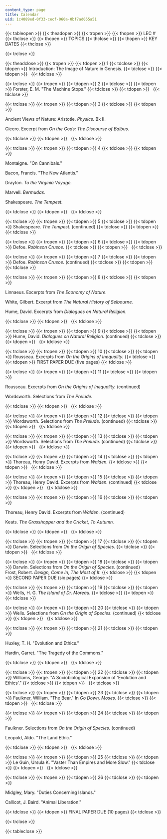 ```yaml
---
content_type: page
title: Calendar
uid: 1c4089ed-0f33-cecf-060a-0bf7ad055a51
---
```


{{< tableopen >}}
{{< theadopen >}}
{{< tropen >}}
{{< thopen >}}
LEC #
{{< thclose >}}
{{< thopen >}}
TOPICS
{{< thclose >}}
{{< thopen >}}
KEY DATES
{{< thclose >}}

{{< trclose >}}

{{< theadclose >}}
{{< tropen >}}
{{< tdopen >}}
1
{{< tdclose >}}
{{< tdopen >}}
Introduction: The Image of Nature in Genesis.
{{< tdclose >}}
{{< tdopen >}}
 
{{< tdclose >}}

{{< trclose >}}
{{< tropen >}}
{{< tdopen >}}
2
{{< tdclose >}}
{{< tdopen >}}
Forster, E. M. "The Machine Stops."
{{< tdclose >}}
{{< tdopen >}}
 
{{< tdclose >}}

{{< trclose >}}
{{< tropen >}}
{{< tdopen >}}
3
{{< tdclose >}}
{{< tdopen >}}


Ancient Views of Nature: Aristotle. _Physics._ Bk II.

Cicero. Excerpt from _On the Gods: The Discourse of Balbus._


{{< tdclose >}}
{{< tdopen >}}
 
{{< tdclose >}}

{{< trclose >}}
{{< tropen >}}
{{< tdopen >}}
4
{{< tdclose >}}
{{< tdopen >}}


Montaigne. "On Cannibals."

Bacon, Francis. "The New Atlantis."

Drayton. _To the Virginia Voyage._

Marvell. _Bermudas._

Shakespeare. _The Tempest._


{{< tdclose >}}
{{< tdopen >}}
 
{{< tdclose >}}

{{< trclose >}}
{{< tropen >}}
{{< tdopen >}}
5
{{< tdclose >}}
{{< tdopen >}}
Shakespeare. _The Tempest._ (continued)
{{< tdclose >}}
{{< tdopen >}}
 
{{< tdclose >}}

{{< trclose >}}
{{< tropen >}}
{{< tdopen >}}
6
{{< tdclose >}}
{{< tdopen >}}
Defoe. _Robinson Crusoe._
{{< tdclose >}}
{{< tdopen >}}
 
{{< tdclose >}}

{{< trclose >}}
{{< tropen >}}
{{< tdopen >}}
7
{{< tdclose >}}
{{< tdopen >}}
Defoe. _Robinson Crusoe._ (continued)
{{< tdclose >}}
{{< tdopen >}}
 
{{< tdclose >}}

{{< trclose >}}
{{< tropen >}}
{{< tdopen >}}
8
{{< tdclose >}}
{{< tdopen >}}


Linnaeus. Excerpts from _The Economy of Nature._

White, Gilbert. Excerpt from _The Natural History of Selbourne._

Hume, David. Excerpts from _Dialogues on Natural Religion._


{{< tdclose >}}
{{< tdopen >}}
 
{{< tdclose >}}

{{< trclose >}}
{{< tropen >}}
{{< tdopen >}}
9
{{< tdclose >}}
{{< tdopen >}}
Hume, David. _Dialogues on Natural Religion._ (continued)
{{< tdclose >}}
{{< tdopen >}}
 
{{< tdclose >}}

{{< trclose >}}
{{< tropen >}}
{{< tdopen >}}
10
{{< tdclose >}}
{{< tdopen >}}
Rousseau. Excerpts from _On the Origins of Inequality._
{{< tdclose >}}
{{< tdopen >}}
FIRST PAPER DUE (five pages)
{{< tdclose >}}

{{< trclose >}}
{{< tropen >}}
{{< tdopen >}}
11
{{< tdclose >}}
{{< tdopen >}}


Rousseau. Excerpts from _On the Origins of Inequality._ (continued)

Wordsworth. Selections from _The Prelude._


{{< tdclose >}}
{{< tdopen >}}
 
{{< tdclose >}}

{{< trclose >}}
{{< tropen >}}
{{< tdopen >}}
12
{{< tdclose >}}
{{< tdopen >}}
Wordsworth. Selections from _The Prelude._ (continued)
{{< tdclose >}}
{{< tdopen >}}
 
{{< tdclose >}}

{{< trclose >}}
{{< tropen >}}
{{< tdopen >}}
13
{{< tdclose >}}
{{< tdopen >}}
Wordsworth. Selections from _The Prelude._ (continued)
{{< tdclose >}}
{{< tdopen >}}
 
{{< tdclose >}}

{{< trclose >}}
{{< tropen >}}
{{< tdopen >}}
14
{{< tdclose >}}
{{< tdopen >}}
Thoreau, Henry David. Excerpts from _Walden._
{{< tdclose >}}
{{< tdopen >}}
 
{{< tdclose >}}

{{< trclose >}}
{{< tropen >}}
{{< tdopen >}}
15
{{< tdclose >}}
{{< tdopen >}}
Thoreau, Henry David. Excerpts from _Walden._ (continued)
{{< tdclose >}}
{{< tdopen >}}
 
{{< tdclose >}}

{{< trclose >}}
{{< tropen >}}
{{< tdopen >}}
16
{{< tdclose >}}
{{< tdopen >}}


Thoreau, Henry David. Excerpts from _Walden._ (continued)

Keats. _The Grasshopper and the Cricket, To Autumn._


{{< tdclose >}}
{{< tdopen >}}
 
{{< tdclose >}}

{{< trclose >}}
{{< tropen >}}
{{< tdopen >}}
17
{{< tdclose >}}
{{< tdopen >}}
Darwin. Selections from _On the Origin of Species._
{{< tdclose >}}
{{< tdopen >}}
 
{{< tdclose >}}

{{< trclose >}}
{{< tropen >}}
{{< tdopen >}}
18
{{< tdclose >}}
{{< tdopen >}}
Darwin. Selections from _On the Origin of Species._ (continued)  
Frost, Robert. _Design, Come In, The Most of It._
{{< tdclose >}}
{{< tdopen >}}
SECOND PAPER DUE (six pages)
{{< tdclose >}}

{{< trclose >}}
{{< tropen >}}
{{< tdopen >}}
19
{{< tdclose >}}
{{< tdopen >}}
Wells, H. G. _The Island of Dr. Moreau._
{{< tdclose >}}
{{< tdopen >}}
 
{{< tdclose >}}

{{< trclose >}}
{{< tropen >}}
{{< tdopen >}}
20
{{< tdclose >}}
{{< tdopen >}}
Wells. Selections from _On the Origin of Species._ (continued)
{{< tdclose >}}
{{< tdopen >}}
 
{{< tdclose >}}

{{< trclose >}}
{{< tropen >}}
{{< tdopen >}}
21
{{< tdclose >}}
{{< tdopen >}}


Huxley, T. H. "Evolution and Ethics."

Hardin, Garret. "The Tragedy of the Commons."


{{< tdclose >}}
{{< tdopen >}}
 
{{< tdclose >}}

{{< trclose >}}
{{< tropen >}}
{{< tdopen >}}
22
{{< tdclose >}}
{{< tdopen >}}
Williams, George. "A Sociobiological Expansion of 'Evolution and Ethics'."
{{< tdclose >}}
{{< tdopen >}}
 
{{< tdclose >}}

{{< trclose >}}
{{< tropen >}}
{{< tdopen >}}
23
{{< tdclose >}}
{{< tdopen >}}
Faulkner, William. "The Bear." In _Go Down, Moses._
{{< tdclose >}}
{{< tdopen >}}
 
{{< tdclose >}}

{{< trclose >}}
{{< tropen >}}
{{< tdopen >}}
24
{{< tdclose >}}
{{< tdopen >}}


Faulkner. Selections from _On the Origin of Species._ (continued)

Leopold, Aldo. "The Land Ethic."


{{< tdclose >}}
{{< tdopen >}}
 
{{< tdclose >}}

{{< trclose >}}
{{< tropen >}}
{{< tdopen >}}
25
{{< tdclose >}}
{{< tdopen >}}
Le Guin, Ursula K. "Vaster Than Empires and More Slow."
{{< tdclose >}}
{{< tdopen >}}
 
{{< tdclose >}}

{{< trclose >}}
{{< tropen >}}
{{< tdopen >}}
26
{{< tdclose >}}
{{< tdopen >}}


Midgley, Mary. "Duties Concerning Islands."

Callicot, J. Baird. "Animal Liberation."


{{< tdclose >}}
{{< tdopen >}}
FINAL PAPER DUE (10 pages)
{{< tdclose >}}

{{< trclose >}}

{{< tableclose >}}